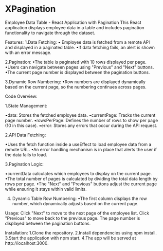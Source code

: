 # XPagination
Employee Data Table - React Application with Pagination
This React application displays employee data in a table and includes pagination functionality to navigate through the dataset.

Features:
1.Data Fetching:
    • Employee data is fetched from a remote API and displayed in a paginated table.
    •If data fetching fails, an alert is shown with an error message.
    
2.Pagination:
    •The table is paginated with 10 rows displayed per page.
    •Users can navigate between pages using "Previous" and "Next" buttons.
    •The current page number is displayed between the pagination buttons.

3.Dynamic Row Numbering:
   •Row numbers are displayed dynamically based on the current page, so the 
numbering continues across pages.

Code Overview:

1.State Management:

•data: Stores the fetched employee data.
•currentPage: Tracks the current page number.
•rowsPerPage: Defines the number of rows to show per page (10 in this case).
•error: Stores any errors that occur during the API request.

2.API Data Fetching:

•Uses the fetch function inside a useEffect to load employee data from a remote URL.
•An error handling mechanism is in place that alerts the user if the data fails to load.

3.Pagination Logic:

•currentData calculates which employees to display on the current page.
•The total number of pages is calculated by dividing the total data length by rows per page.
•The "Next" and "Previous" buttons adjust the current page while ensuring it stays within valid limits.

4. Dynamic Table Row Numbering:
•The first column displays the row number, which dynamically adjusts based on the current page.

Usage:
Click "Next" to move to the next page of the employee list.
Click "Previous" to move back to the previous page.
The page number is displayed between the pagination buttons.

Installation:
1.Clone the repository.
2.Install dependencies using npm install.
3.Start the application with npm start.
4.The app will be served at http://localhost:3000.
